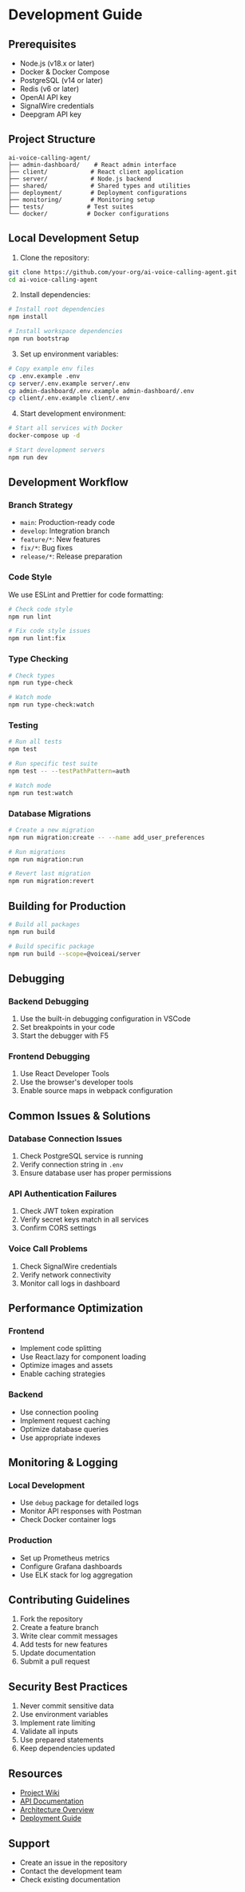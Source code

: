 # Development Guide

## Prerequisites

- Node.js (v18.x or later)
- Docker & Docker Compose
- PostgreSQL (v14 or later)
- Redis (v6 or later)
- OpenAI API key
- SignalWire credentials
- Deepgram API key

## Project Structure

```
ai-voice-calling-agent/
├── admin-dashboard/    # React admin interface
├── client/            # React client application
├── server/            # Node.js backend
├── shared/            # Shared types and utilities
├── deployment/        # Deployment configurations
├── monitoring/        # Monitoring setup
├── tests/            # Test suites
└── docker/           # Docker configurations
```

## Local Development Setup

1. Clone the repository:
```bash
git clone https://github.com/your-org/ai-voice-calling-agent.git
cd ai-voice-calling-agent
```

2. Install dependencies:
```bash
# Install root dependencies
npm install

# Install workspace dependencies
npm run bootstrap
```

3. Set up environment variables:
```bash
# Copy example env files
cp .env.example .env
cp server/.env.example server/.env
cp admin-dashboard/.env.example admin-dashboard/.env
cp client/.env.example client/.env
```

4. Start development environment:
```bash
# Start all services with Docker
docker-compose up -d

# Start development servers
npm run dev
```

## Development Workflow

### Branch Strategy
- `main`: Production-ready code
- `develop`: Integration branch
- `feature/*`: New features
- `fix/*`: Bug fixes
- `release/*`: Release preparation

### Code Style
We use ESLint and Prettier for code formatting:
```bash
# Check code style
npm run lint

# Fix code style issues
npm run lint:fix
```

### Type Checking
```bash
# Check types
npm run type-check

# Watch mode
npm run type-check:watch
```

### Testing

```bash
# Run all tests
npm test

# Run specific test suite
npm test -- --testPathPattern=auth

# Watch mode
npm run test:watch
```

### Database Migrations

```bash
# Create a new migration
npm run migration:create -- --name add_user_preferences

# Run migrations
npm run migration:run

# Revert last migration
npm run migration:revert
```

## Building for Production

```bash
# Build all packages
npm run build

# Build specific package
npm run build --scope=@voiceai/server
```

## Debugging

### Backend Debugging
1. Use the built-in debugging configuration in VSCode
2. Set breakpoints in your code
3. Start the debugger with F5

### Frontend Debugging
1. Use React Developer Tools
2. Use the browser's developer tools
3. Enable source maps in webpack configuration

## Common Issues & Solutions

### Database Connection Issues
1. Check PostgreSQL service is running
2. Verify connection string in `.env`
3. Ensure database user has proper permissions

### API Authentication Failures
1. Check JWT token expiration
2. Verify secret keys match in all services
3. Confirm CORS settings

### Voice Call Problems
1. Check SignalWire credentials
2. Verify network connectivity
3. Monitor call logs in dashboard

## Performance Optimization

### Frontend
- Implement code splitting
- Use React.lazy for component loading
- Optimize images and assets
- Enable caching strategies

### Backend
- Use connection pooling
- Implement request caching
- Optimize database queries
- Use appropriate indexes

## Monitoring & Logging

### Local Development
- Use `debug` package for detailed logs
- Monitor API responses with Postman
- Check Docker container logs

### Production
- Set up Prometheus metrics
- Configure Grafana dashboards
- Use ELK stack for log aggregation

## Contributing Guidelines

1. Fork the repository
2. Create a feature branch
3. Write clear commit messages
4. Add tests for new features
5. Update documentation
6. Submit a pull request

## Security Best Practices

1. Never commit sensitive data
2. Use environment variables
3. Implement rate limiting
4. Validate all inputs
5. Use prepared statements
6. Keep dependencies updated

## Resources

- [Project Wiki](https://github.com/your-org/ai-voice-calling-agent/wiki)
- [API Documentation](./API.md)
- [Architecture Overview](./ARCHITECTURE.md)
- [Deployment Guide](./DEPLOYMENT.md)

## Support

- Create an issue in the repository
- Contact the development team
- Check existing documentation